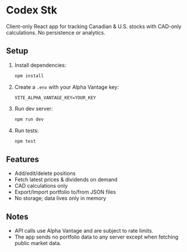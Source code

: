 # Codex Stk

Client-only React app for tracking Canadian & U.S. stocks with CAD-only calculations. No persistence or analytics.

## Setup

1. Install dependencies:
   ```bash
   npm install
   ```
2. Create a `.env` with your Alpha Vantage key:
   ```
   VITE_ALPHA_VANTAGE_KEY=YOUR_KEY
   ```
3. Run dev server:
   ```bash
   npm run dev
   ```
4. Run tests:
   ```bash
   npm test
   ```

## Features
- Add/edit/delete positions
- Fetch latest prices & dividends on demand
- CAD calculations only
- Export/Import portfolio to/from JSON files
- No storage; data lives only in memory

## Notes
- API calls use Alpha Vantage and are subject to rate limits.
- The app sends no portfolio data to any server except when fetching public market data.
